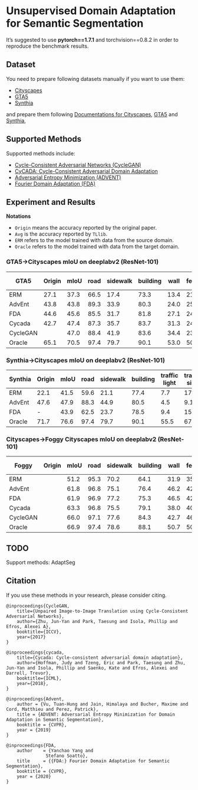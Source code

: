 # Unsupervised Domain Adaptation for Semantic Segmentation
It’s suggested to use **pytorch==1.7.1** and torchvision==0.8.2 in order to reproduce the benchmark results.

## Dataset

You need to prepare following datasets manually if you want to use them:
- [Cityscapes](https://www.cityscapes-dataset.com/)
- [GTA5](https://download.visinf.tu-darmstadt.de/data/from_games/)
- [Synthia](https://synthia-dataset.net/)

and prepare them following [Documentations for Cityscapes](/common/vision/datasets/segmentation/cityscapes.py), [GTA5](/common/vision/datasets/segmentation/gta5.py) and [Synthia](/common/vision/datasets/segmentation/synthia.py), 

## Supported Methods

Supported methods include:

- [Cycle-Consistent Adversarial Networks (CycleGAN)](https://arxiv.org/pdf/1703.10593.pdf)
- [CyCADA: Cycle-Consistent Adversarial Domain Adaptation](https://arxiv.org/abs/1711.03213)
- [Adversarial Entropy Minimization (ADVENT)](https://arxiv.org/abs/1811.12833)
- [Fourier Domain Adaptation (FDA)](https://arxiv.org/abs/2004.05498)

## Experiment and Results

**Notations**
- ``Origin`` means the accuracy reported by the original paper.
- ``Avg`` is the accuracy reported by `TLlib`.
- ``ERM`` refers to the model trained with data from the source domain.
- ``Oracle`` refers to the model trained with data from the target domain.


### GTA5->Cityscapes mIoU on deeplabv2 (ResNet-101)

| GTA5        | Origin | mIoU | road | sidewalk | building | wall | fence | pole | traffic light | traffic sign | vegetation | terrian | sky  | person | rider | car  | truck | bus  | train | motorbike | bicycle |
|-------------|--------|------|------|----------|----------|------|-------|------|---------------|--------------|------------|---------|------|--------|-------|------|-------|------|-------|-----------|---------|
| ERM | 27.1   | 37.3 | 66.5 | 17.4     | 73.3     | 13.4 | 21.5  | 22.8 | 30.1          | 17.1         | 82.2       | 7.1     | 73.6 | 57.4   | 28.4  | 78.6 | 36.1  | 13.4 | 1.5   | 31.9      | 36.2    |
| AdvEnt      | 43.8   | 43.8 | 89.3 | 33.9     | 80.3     | 24.0 | 25.2  | 27.8 | 36.7          | 18.2         | 84.3       | 33.9    | 81.3 | 59.8   | 28.4  | 84.3 | 34.1  | 44.4 | 0.1   | 33.2      | 12.9    |
| FDA         | 44.6   | 45.6 | 85.5 | 31.7     | 81.8     | 27.1 | 24.9  | 28.9 | 38.1          | 23.2         | 83.7       | 40.3    | 80.6 | 60.5   | 30.3  | 79.1 | 32.8  | 45.1 | 5.0   | 32.4      | 35.2    |
| Cycada      | 42.7   | 47.4 | 87.3 | 35.7     | 83.7     | 31.3 | 24.0  | 32.2 | 35.8          | 30.3         | 82.7       | 32.0    | 85.7 | 60.8   | 31.5  | 85.6 | 39.8  | 43.3 | 5.4   | 29.5      | 44.6    |
| CycleGAN    |        | 47.0 | 88.4 | 41.9     | 83.6     | 34.4 | 23.9  | 32.9 | 35.5          | 26.0         | 83.1       | 36.8    | 82.3 | 59.9   | 27.0  | 83.4 | 31.6  | 42.3 | 11.0  | 28.2      | 40.5    |
| Oracle      | 65.1   | 70.5 | 97.4 | 79.7     | 90.1     | 53.0 | 50.0  | 48.0 | 55.5          | 67.2         | 90.2       | 60.0    | 93.0 | 72.7   | 55.2  | 92.7 | 76.5  | 78.5 | 56.0  | 54.6      | 68.8    |

### Synthia->Cityscapes mIoU on deeplabv2 (ResNet-101)

| Synthia     | Origin | mIoU | road | sidewalk | building | traffic light | traffic sign | vegetation | sky  | person | rider | car  | bus  | motorbike | bicycle |
|-------------|--------|------|------|----------|----------|---------------|--------------|------------|------|--------|-------|------|------|-----------|---------|
| ERM | 22.1   | 41.5 | 59.6 | 21.1     | 77.4     | 7.7           | 17.6         | 78.0       | 84.5 | 53.2   | 16.9  | 65.9 | 24.9 | 8.5       | 24.8    |
| AdvEnt      | 47.6   | 47.9 | 88.3 | 44.9     | 80.5     | 4.5           | 9.1          | 81.3       | 86.2 | 52.9   | 21.0  | 82.0 | 30.3 | 11.9      | 30.2    |
| FDA         | -      | 43.9 | 62.5 | 23.7     | 78.5     | 9.4           | 15.7         | 78.3       | 81.1 | 52.3   | 18.7  | 79.8 | 32.5 | 8.7       | 29.6    |
| Oracle      | 71.7   | 76.6 | 97.4 | 79.7     | 90.1     | 55.5          | 67.2         | 90.2       | 93.0 | 72.7   | 55.2  | 92.7 | 78.5 | 54.6      | 68.8    |

### Cityscapes->Foggy Cityscapes mIoU on deeplabv2 (ResNet-101)

| Foggy       | Origin | mIoU | road | sidewalk | building | wall | fence | pole | traffic light | traffic sign | vegetation | terrian | sky  | person | rider | car  | truck | bus  | train | motorbike | bicycle |
|-------------|--------|------|------|----------|----------|------|-------|------|---------------|--------------|------------|---------|------|--------|-------|------|-------|------|-------|-----------|---------|
| ERM |        | 51.2 | 95.3 | 70.2     | 64.1     | 31.9 | 35.2  | 30.7 | 33.3          | 51.1         | 42.3       | 44.0    | 32.1 | 64.4   | 47.0  | 86.0 | 64.4  | 56.4 | 21.1  | 43.1      | 60.8    |
| AdvEnt      |        | 61.8 | 96.8 | 75.1     | 76.4     | 46.2 | 42.6  | 39.3 | 43.6          | 58.9         | 74.3       | 50.1    | 75.9 | 67.3   | 51.0  | 89.4 | 70.5  | 64.7 | 39.9  | 47.9      | 65.0    |
| FDA         |        | 61.9 | 96.9 | 77.2     | 75.3     | 46.5 | 42.0  | 39.8 | 47.1          | 61.0         | 72.7       | 54.6    | 63.8 | 68.4   | 50.1  | 90.1 | 72.8  | 68.0 | 35.5  | 50.8      | 64.2    |
| Cycada      |        | 63.3 | 96.8 | 75.5     | 79.1     | 38.0 | 40.3  | 42.1 | 48.2          | 61.2         | 76.9       | 52.1    | 77.6 | 68.6   | 51.7  | 90.4 | 71.7  | 70.4 | 43.3  | 52.6      | 65.7    |
| CycleGAN    |        | 66.0 | 97.1 | 77.6     | 84.3     | 42.7 | 46.3  | 42.8 | 47.5          | 61.0         | 84.0       | 55.2    | 83.4 | 69.4   | 51.8  | 90.7 | 73.7  | 76.2 | 54.2  | 50.7      | 65.6    |
| Oracle      |        | 66.9 | 97.4 | 78.6     | 88.1     | 50.7 | 50.5  | 46.2 | 51.3          | 64.4         | 88.1       | 55.3    | 87.4 | 70.9   | 52.7  | 91.6 | 72.4  | 73.2 | 31.8  | 52.2      | 67.4    |

## TODO
Support methods: AdaptSeg

## Citation
If you use these methods in your research, please consider citing.

```
@inproceedings{CycleGAN,
    title={Unpaired Image-to-Image Translation using Cycle-Consistent Adversarial Networks},
    author={Zhu, Jun-Yan and Park, Taesung and Isola, Phillip and Efros, Alexei A},
    booktitle={ICCV},
    year={2017}
}

@inproceedings{cycada,
    title={Cycada: Cycle-consistent adversarial domain adaptation},
    author={Hoffman, Judy and Tzeng, Eric and Park, Taesung and Zhu, Jun-Yan and Isola, Phillip and Saenko, Kate and Efros, Alexei and Darrell, Trevor},
    booktitle={ICML},
    year={2018},
}

@inproceedings{Advent,
    author = {Vu, Tuan-Hung and Jain, Himalaya and Bucher, Maxime and Cord, Matthieu and Perez, Patrick},
    title = {ADVENT: Adversarial Entropy Minimization for Domain Adaptation in Semantic Segmentation},
    booktitle = {CVPR},
    year = {2019}
}

@inproceedings{FDA,
    author    = {Yanchao Yang and
               Stefano Soatto},
    title     = {{FDA:} Fourier Domain Adaptation for Semantic Segmentation},
    booktitle = {CVPR},
    year = {2020}
}
```
